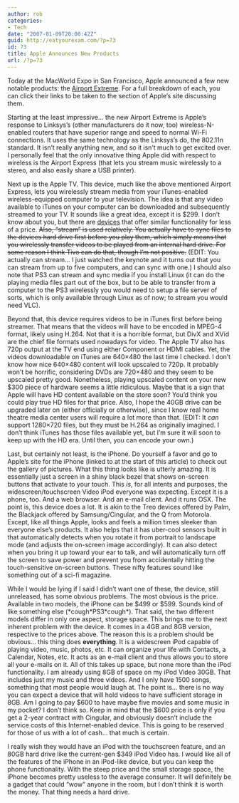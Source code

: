 ```yaml
---
author: rob
categories:
- Tech
date: "2007-01-09T20:00:42Z"
guid: http://eatyourexam.com/?p=73
id: 73
title: Apple Announces New Products
url: /?p=73
---
```

Today at the MacWorld Expo in San Francisco, Apple announced a few new notable products: the [Airport Extreme](http://www.apple.com/airportextreme/). For a full breakdown of each, you can click their links to be taken to the section of Apple&#8217;s site discussing them.

Starting at the least impressive&#8230; the new Airport Extreme is Apple&#8217;s response to Linksys&#8217;s (other manufacturers do it now, too) wireless-N-enabled routers that have superior range and speed to normal Wi-Fi connections. It uses the same technology as the Linksys&#8217;s do, the 802.11n standard. It isn&#8217;t really anything new, and so it isn&#8217;t much to get excited over. I personally feel that the only innovative thing Apple did with respect to wireless is the Airport Express (that lets you stream music wirelessly to a stereo, and also easily share a USB printer).

Next up is the Apple TV. This device, much like the above mentioned Airport Express, lets you wirelessly stream media from your iTunes-enabled wireless-equipped computer to your television. The idea is that any video available to iTunes on your computer can be downloaded and subsequently streamed to your TV. It sounds like a great idea, except it is $299. I don&#8217;t know about you, but there are [devices](http://www.amazon.com/Sony-LF-B20-LocationFree-Wireless-Station/dp/B000I62YBO) that offer similar functionality for less of a price. <strike>Also, &#8220;stream&#8221; is used relatively. You actually have to sync files to the devices hard drive first before you play them, which simply means that you wirelessly transfer videos to be played from an internal hard drive. For some reason I think Tivo can do that, though I&#8217;m not positive.</strike> (EDIT: You actually can stream&#8230; I just watched the keynote and it turns out that you can stream from up to five computers, and can sync with one.) I should also note that PS3 can stream and sync media if you install Linux (it can do the playing media files part out of the box, but to be able to transfer from a computer to the PS3 wirelessly you would need to setup a file server of sorts, which is only available through Linux as of now; to stream you would need VLC).

Beyond that, this device requires videos to be in iTunes first before being streamer. That means that the videos will have to be encoded in MPEG-4 format, likely using H.264. Not that it is a horrible format, but DivX and XVid are the chief file formats used nowadays for video. The Apple TV also has 720p output at the TV end using either Component or HDMI cables. Yet, the videos downloadable on iTunes are 640&#215;480 the last time I checked. I don&#8217;t know how nice 640&#215;480 content will look upscaled to 720p. It probably won&#8217;t be horrific, considering DVDs are 720&#215;480 and they seem to be upscaled pretty good. Nonetheless, playing upscaled content on your new $300 piece of hardware seems a little ridiculous. Maybe that is a sign that Apple will have HD content available on the store soon? You&#8217;d think you could play true HD files for that price. Also, I hope the 40GB drive can be upgraded later on (either officially or otherwise), since I know real home theatre media center users will require a lot more than that. (EDIT: It _can_ support 1280&#215;720 files, but they must be H.264 as originally imagined. I don&#8217;t think iTunes has those files available yet, but I&#8217;m sure it will soon to keep up with the HD era. Until then, you can encode your own.)

Last, but certainly not least, is the iPhone. Do yourself a favor and go to Apple&#8217;s site for the iPhone (linked to at the start of this article) to check out the gallery of pictures. What this thing looks like is utterly amazing. It is essentially just a screen in a shiny black bezel that shows on-screen buttons that activate to your touch. This _is_, for all intents and purposes, the widescreen/touchscreen Video iPod everyone was expecting. Except it is a phone, too. And a web browser. And an e-mail client. And it runs OSX. The point is, this device does a lot. It is akin to the Treo devices offered by Palm, the Blackjack offered by Samsung/Cingular, and the Q from Motorola. Except, like all things Apple, looks and feels a million times sleeker than everyone else&#8217;s products. It also helps that it has uber-cool sensors built in that automatically detects when you rotate it from portrait to landscape mode (and adjusts the on-screen image accordingly). It can also detect when you bring it up toward your ear to talk, and will automatically turn off the screen to save power and prevent you from accidentally hitting the touch-sensitive on-screen buttons. These nifty features sound like something out of a sci-fi magazine.

While I would be lying if I said I didn&#8217;t want one of these, the device, still unreleased, has some obvious problems. The most obvious is the price. Available in two models, the iPhone can be $499 or $599. Sounds kind of like something else (\*cough\*PS3\*cough\*). That said, the two different models differ in only one aspect, storage space. This brings me to the next inherent problem with the device. It comes in a 4GB and 8GB version, respective to the prices above. The reason this is a problem should be obvious&#8230; this thing does **everything**. It is a widescreen iPod capable of playing video, music, photos, etc. It can organize your life with Contacts, a Calendar, Notes, etc. It acts as an e-mail client and thus allows you to store all your e-mails on it. All of this takes up space, but none more than the iPod functionality. I am already using 8GB of space on my iPod Video 30GB. That includes just my music and three videos. And I only have 1500 songs, something that most people would laugh at. The point is&#8230; there is no way you can expect a device that will hold videos to have sufficient storage in 8GB. Am I going to pay $600 to have maybe five movies and some music in my pocket? I don&#8217;t think so. Keep in mind that the $600 price is only if you get a 2-year contract with Cingular, and obviously doesn&#8217;t include the service costs of this Internet-enabled device. This is going to be reserved for those of us with a lot of cash&#8230; that much is certain.

I really wish they would have an iPod with the touchscreen feature, and an 80GB hard drive like the current-gen $349 iPod Video has. I would like all of the features of the iPhone in an iPod-like device, but you can keep the phone functionality. With the steep price and the small storage space, the iPhone becomes pretty useless to the average consumer. It will definitely be a gadget that could &#8220;wow&#8221; anyone in the room, but I don&#8217;t think it is worth the money. That thing needs a hard drive.